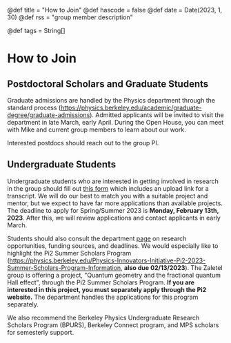 @def title = "How to Join"
@def hascode = false
@def date = Date(2023, 1, 30)
@def rss = "group member description"

@def tags = String[]

# How to Join

## Postdoctoral Scholars and Graduate Students
Graduate admissions are handled by the Physics department through the standard process (https://physics.berkeley.edu/academic/graduate-degree/graduate-admissions). Admitted applicants will be invited to visit the department in late March, early April. During the Open House, you can meet with Mike and current group members to learn about our work.

Interested postdocs should reach out to the group PI.
<!-- MIKE SHOULD EDIT THIS.
See members page for contact information. Interested graduate students and and postdoctoral scholars should reach out to the group PI.-->

## Undergraduate Students
Undergraduate students who are interested in getting involved in research in the group should fill out [this form](https://forms.gle/YtSB8uHwJTGNQvZcA) which includes an upload link for a transcript. We will do our best to match you with a suitable project and mentor, but we expect to have far more applications than available projects. The deadline to apply for Spring/Summer 2023 is **Monday, February 13th, 2023**. After this, we will review applications and contact applicants in early March. 

Students should also consult the department [page](https://physics.berkeley.edu/academics/undergraduate-degree/research-opportunities) on research opportunities, funding sources, and deadlines. We would especially like to highlight the Pi2 Summer Scholars Program (https://physics.berkeley.edu/Physics-Innovators-Initiative-Pi2-2023-Summer-Scholars-Program-Information, **also due 02/13/2023**). The Zaletel group is offering a project, "Quantum geometry and the fractional quantum Hall effect", through the Pi2 Summer Scholars Program. **If you are interested in this project, you must separately apply through the Pi2 website.** The department handles the applications for this program separately. 

We also recommend the Berkeley Physics Undergraduate Research Scholars Program (BPURS), Berkeley Connect program, and MPS scholars for semesterly support. 
